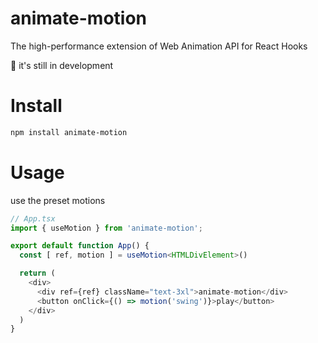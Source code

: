 # animate-motion

The high-performance extension of Web Animation API for React Hooks

🚧 it's still in development

# Install

```bash
npm install animate-motion
```

# Usage

use the preset motions

```ts
// App.tsx
import { useMotion } from 'animate-motion';

export default function App() {
  const [ ref, motion ] = useMotion<HTMLDivElement>()

  return (
    <div>
      <div ref={ref} className="text-3xl">animate-motion</div>
      <button onClick={() => motion('swing')}>play</button>
    </div>
  )
}
```
